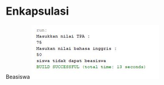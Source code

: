 # Enkapsulasi
Beasiswa
![alt text](https://github.com/rizkyferdian04/Enkapsulasi/blob/master/Beasiswa.JPG)

